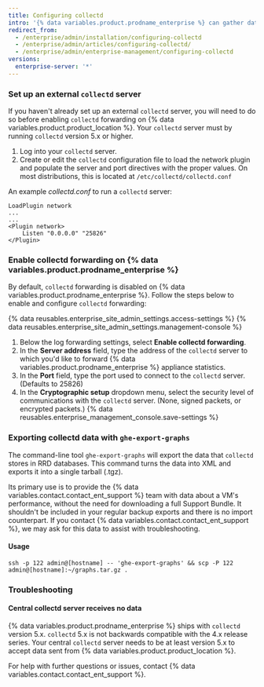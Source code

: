```yaml
---
title: Configuring collectd
intro: '{% data variables.product.prodname_enterprise %} can gather data with `collectd` and send it to an external `collectd` server. Among other metrics, we gather a standard set of data such as CPU utilization, memory and disk consumption, network interface traffic and errors, and the VM''s overall load.'
redirect_from:
  - /enterprise/admin/installation/configuring-collectd
  - /enterprise/admin/articles/configuring-collectd/
  - /enterprise/admin/enterprise-management/configuring-collectd
versions:
  enterprise-server: '*'
---
```

### Set up an external `collectd` server

If you haven't already set up an external `collectd` server, you will need to do so before enabling `collectd` forwarding on {% data variables.product.product_location %}. Your `collectd` server must by running `collectd` version 5.x or higher.

1. Log into your `collectd` server.
2. Create or edit the `collectd` configuration file to load the network plugin and populate the server and port directives with the proper values. On most distributions, this is located at `/etc/collectd/collectd.conf`

An example *collectd.conf* to run a `collectd` server:

    LoadPlugin network
    ...
    ...
    <Plugin network>
        Listen "0.0.0.0" "25826"
    </Plugin>

### Enable collectd forwarding on {% data variables.product.prodname_enterprise %}

By default, `collectd` forwarding is disabled on {% data variables.product.prodname_enterprise %}. Follow the steps below to enable and configure `collectd` forwarding:

{% data reusables.enterprise_site_admin_settings.access-settings %}
{% data reusables.enterprise_site_admin_settings.management-console %}
1. Below the log forwarding settings, select **Enable collectd forwarding**.
1. In the **Server address** field, type the address of the `collectd` server to which you'd like to forward {% data variables.product.prodname_enterprise %} appliance statistics.
1. In the **Port** field, type the port used to connect to the `collectd` server. (Defaults to 25826)
1. In the **Cryptographic setup** dropdown menu, select the security level of communications with the `collectd` server. (None, signed packets, or encrypted packets.)
{% data reusables.enterprise_management_console.save-settings %}

### Exporting collectd data with `ghe-export-graphs`

The command-line tool `ghe-export-graphs` will export the data that `collectd` stores in RRD databases. This command turns the data into XML and exports it into a single tarball (.tgz).

Its primary use is to provide the {% data variables.contact.contact_ent_support %} team with data about a VM's performance, without the need for downloading a full Support Bundle. It shouldn't be included in your regular backup exports and there is no import counterpart. If you contact {% data variables.contact.contact_ent_support %}, we may ask for this data to assist with troubleshooting.

#### Usage

```shell
ssh -p 122 admin@[hostname] -- 'ghe-export-graphs' && scp -P 122 admin@[hostname]:~/graphs.tar.gz .
```

### Troubleshooting

#### Central collectd server receives no data

{% data variables.product.prodname_enterprise %} ships with `collectd` version 5.x. `collectd` 5.x is not backwards compatible with the 4.x release series. Your central `collectd` server needs to be at least version 5.x to accept data sent from {% data variables.product.product_location %}.

For help with further questions or issues, contact {% data variables.contact.contact_ent_support %}.
